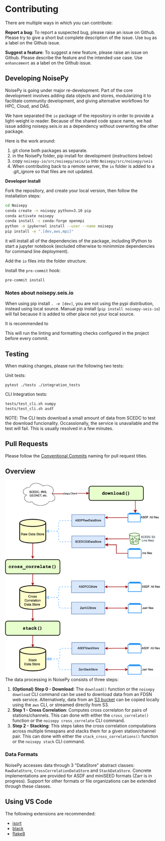 # Contributing

There are multiple ways in which you can contribute:

**Report a bug**: To report a suspected bug, please raise an issue on Github. Please try to give a short but complete description of the issue. Use ```bug``` as a label on the Github issue.

**Suggest a feature**: To suggest a new feature, please raise an issue on Github. Please describe the feature and the intended use case. Use ```enhancement``` as a label on the Github issue.

## Developing NoisePy

NoisePy is going under major re-development. Part of the core development involves adding data objects and stores, modularizing it to facilitate community development, and giving alternative workflows for HPC, Cloud, and DAS.

We have separated the ``io`` package of the repository in order to provide a light-weight io reader. Because of the shared code space name, we had issue adding noisepy.seis.io as a dependency without overwriting the other package.

Here is the work around:
1. git clone both packages as separate.
2. in the NoisePy folder, pip install for development (instructions below)
3. copy ``noisepy-io/src/noisepy/seis/io`` into ``Noisepy/src/noisepy/seis``
4. When contributing back to a remote server, the ``io`` folder is added to a .git_ignore so that files are not updated.

__Developer Install__

Fork the repository, and create your local version, then follow the installation steps:
```bash
cd Noisepy
conda create -n noisepy python=3.10 pip
conda activate noisepy
conda install -c conda-forge openmpi
python -m ipykernel install --user --name noisepy
pip install -e ".[dev,aws,mpi]"
```
it will install all of the dependencies of the package, including IPython to start a jupyter notebook (excluded otherwise to minimmize dependencies for command line deployment).

Add the ``io`` files into the folder structure.

Install the `pre-commit` hook:
```sh
pre-commit install
```

### Notes about noisepy.seis.io
When using pip install ``. -e [dev]``, you are not using the pypi distribution, instead using local source. Manual pip install (``pip install noisepy-seis-io``) will fail because it is added to other place not your local source.

It is recommended to

This will run the linting and formatting checks configured in the project before every commit.

## Testing

When making changes, please run the following two tests:

Unit tests:
```
pytest ./tests ./integration_tests
```

CLI Integration tests:
```
tests/test_cli.sh numpy
tests/test_cli.sh asdf
```

NOTE: The CLI tests download a small amount of data from SCEDC to test the download funcionality. Occassionally, the service
is unavailable and the test will fail. This is usually resolved in a few minutes.

## Pull Requests

Please follow the [Conventional Commits](https://github.com/uw-ssec/rse-guidelines/blob/main/conventional-commits.md) naming for pull request titles.

## Overview

<img src="./docs_old/figures/data_flow.png">
The data processing in NoisePy consists of three steps:

1. **(Optional) Step 0 - Download**: The `download()` function or the `noisepy download` CLI command can be
used to download data from an FDSN web service. Alternatively, data from an [S3 bucket](https://s3.console.aws.amazon.com/s3/buckets/scedc-pds) can be copied
locally using the `aws` CLI, or streamed directly from S3.
2. **Step 1 - Cross Correlation**: Computes cross correlaton for pairs of stations/channels. This can done with either the `cross_correlate()` function or the `noisepy cross_correlate` CLI command.
3. **Step 2 - Stacking**: This steps takes the cross correlation computations across multiple timespans and stacks them for a given station/channel pair. This can done with either the `stack_cross_correlations()` function or the `noisepy stack` CLI command.

### Data Formats

NoisePy accesses data through 3 "DataStore" abstract classes: `RawDataStore`, `CrossCorrelationDataStore` and `StackDataStore`. Concrete implementations are provided for ASDF and miniSEED formats (Zarr is in progress). Support for other formats or file organizations can be extended through these classes.

## Using VS Code

The following extensions are recommended:

- [isort](https://marketplace.visualstudio.com/items?itemName=ms-python.isort)
- [black](https://marketplace.visualstudio.com/items?itemName=ms-python.black-formatter)
- [flake8](https://marketplace.visualstudio.com/items?itemName=ms-python.flake8)
